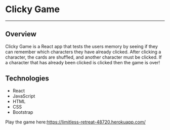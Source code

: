 # Clicky Game
----------

<a name="overview"></a>
## Overview 
Clicky Game is a React app that tests the users memory by seeing if they can remember which characters they have already clicked. After clicking a character, the cards are shuffled, and another character must be clicked. If a character that has already been clicked is clicked then the game is over!


<a name="technologies"></a>
## Technologies

 - React
 - JavaScript
 - HTML
 - CSS
 - Bootstrap 
 
 Play the game here:[https://limitless-retreat-48720.herokuapp.com/ ](https://limitless-retreat-48720.herokuapp.com/ )



